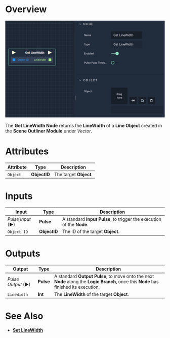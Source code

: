 # Overview

![The Get LineWidth Node.](../../../.gitbook/assets/getlinewidth.png)

The **Get LineWidth Node** returns the **LineWidth** of a **Line Object** created in the **Scene Outliner Module** under *Vector*.  

# Attributes

|Attribute|Type|Description|
|---|---|---|
| `Object` | **ObjectID** | The target **Object**. |

# Inputs

|Input|Type|Description|
|---|---|---|
|*Pulse Input* (►)|**Pulse**|A standard **Input Pulse**, to trigger the execution of the **Node**.|
| `Object ID` | **ObjectID** | The ID of the target **Object**. |


# Outputs

|Output|Type|Description|
|---|---|---|
|*Pulse Output* (►)|**Pulse**|A standard **Output Pulse**, to move onto the next **Node** along the **Logic Branch**, once this **Node** has finished its execution.|
|`LineWidth`|**Int**| The **LineWidth** of the target **Object**.|


# See Also

* [**Set LineWidth**](setlinewidth.md)

